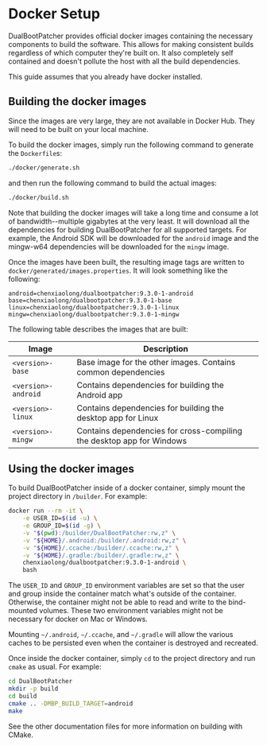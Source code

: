 # Docker Setup

DualBootPatcher provides official docker images containing the necessary components to build the software. This allows for making consistent builds regardless of which computer they're built on. It also completely self contained and doesn't pollute the host with all the build dependencies.

This guide assumes that you already have docker installed.


## Building the docker images

Since the images are very large, they are not available in Docker Hub. They will need to be built on your local machine.

To build the docker images, simply run the following command to generate the `Dockerfile`s:

```sh
./docker/generate.sh
```

and then run the following command to build the actual images:

```sh
./docker/build.sh
```

Note that building the docker images will take a long time and consume a lot of bandwidth--multiple gigabytes at the very least. It will download all the dependencies for building DualBootPatcher for all supported targets. For example, the Android SDK will be downloaded for the `android` image and the mingw-w64 dependencies will be downloaded for the `mingw` image.

Once the images have been built, the resulting image tags are written to `docker/generated/images.properties`. It will look something like the following:

```dosini
android=chenxiaolong/dualbootpatcher:9.3.0-1-android
base=chenxiaolong/dualbootpatcher:9.3.0-1-base
linux=chenxiaolong/dualbootpatcher:9.3.0-1-linux
mingw=chenxiaolong/dualbootpatcher:9.3.0-1-mingw
```

The following table describes the images that are built:

| Image               | Description                                                           |
|---------------------|-----------------------------------------------------------------------|
| `<version>-base`    | Base image for the other images. Contains common dependencies         |
| `<version>-android` | Contains dependencies for building the Android app                    |
| `<version>-linux`   | Contains dependencies for building the desktop app for Linux          |
| `<version>-mingw`   | Contains dependencies for cross-compiling the desktop app for Windows |


## Using the docker images

To build DualBootPatcher inside of a docker container, simply mount the project directory in `/builder`. For example:

```sh
docker run --rm -it \
    -e USER_ID=$(id -u) \
    -e GROUP_ID=$(id -g) \
    -v "$(pwd):/builder/DualBootPatcher:rw,z" \
    -v "${HOME}/.android:/builder/.android:rw,z" \
    -v "${HOME}/.ccache:/builder/.ccache:rw,z" \
    -v "${HOME}/.gradle:/builder/.gradle:rw,z" \
    chenxiaolong/dualbootpatcher:9.3.0-1-android \
    bash
```

The `USER_ID` and `GROUP_ID` environment variables are set so that the user and group inside the container match what's outside of the container. Otherwise, the container might not be able to read and write to the bind-mounted volumes. These two environment variables might not be necessary for docker on Mac or Windows.

Mounting `~/.android`, `~/.ccache`, and `~/.gradle` will allow the various caches to be persisted even when the container is destroyed and recreated.

Once inside the docker container, simply `cd` to the project directory and run `cmake` as usual. For example:

```sh
cd DualBootPatcher
mkdir -p build
cd build
cmake .. -DMBP_BUILD_TARGET=android
make
```

See the other documentation files for more information on building with CMake.
